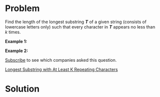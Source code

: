 
# Problem

Find the length of the longest substring **_T_** of a given string (consists
of lowercase letters only) such that every character in **_T_** appears no
less than _k_ times.

**Example 1:**

**Example 2:**

[Subscribe](/subscribe/) to see which companies asked this question.



[Longest Substring with At Least K Repeating Characters](https://leetcode.com/problems/longest-substring-with-at-least-k-repeating-characters)

# Solution



